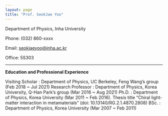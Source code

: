 ```yaml
---
layout: page
title: "Prof. SeokJae Yoo"
---
```


Department of Physics, Inha University

Phone: (032) 860-xxxx

Email: seokjaeyoo@inha.ac.kr

Office: 5S303

---
__Education and Professional Experience__

Visiting Scholar : Department of Physics, UC Berkeley, Feng Wang’s group (Feb 2018 ~ Jul 2021)
Research Professor : Department of Physics, Korea University, Q-Han Park’s group (Mar 2016 ~ Aug 2021)
Ph.D. : Department of Physics, Korea University (Mar 2011 ~ Feb 2016). Thesis title “Chiral light-matter interaction in metamaterials” (doi: 10.13140/RG.2.1.4870.2808)
BSc. : Department of Physics, Korea University (Mar 2007 ~ Feb 2011)
